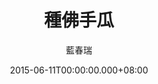 ---
issue: 125
title: 種佛手瓜
author: 藍春瑞
date: 2015-06-11T00:00:00.000+08:00
topic: 文史
difficulty: 2
wikidata: Q98095480
wikidata_link: https://www.wikidata.org/wiki/Q98095480
author_wikidata_link: https://www.wikidata.org/wiki/Q98096370
author_wikidata: Q98096370
---